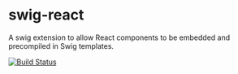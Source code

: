 swig-react
===

A swig extension to allow React components to be embedded and precompiled in
Swig templates.

[![Build Status](https://travis-ci.org/jnu/swig-react.svg?branch=master)](https://travis-ci.org/jnu/swig-react)